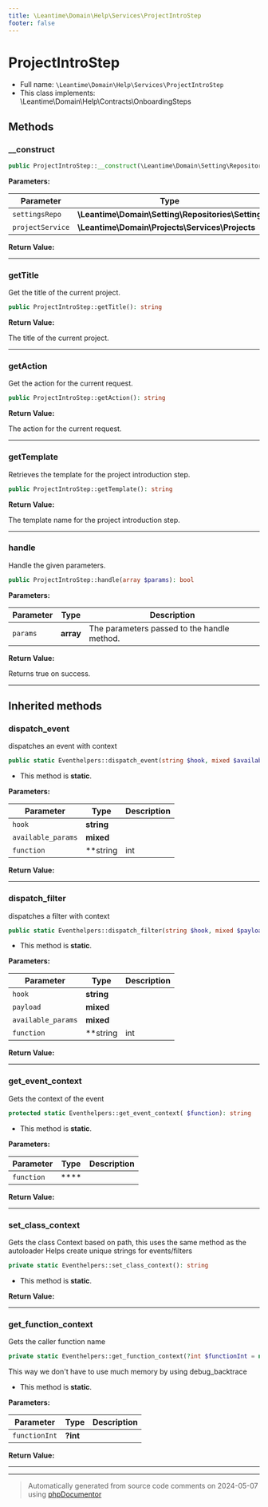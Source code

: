 ```yaml
---
title: \Leantime\Domain\Help\Services\ProjectIntroStep
footer: false
---
```


# ProjectIntroStep





* Full name: `\Leantime\Domain\Help\Services\ProjectIntroStep`
* This class implements: \Leantime\Domain\Help\Contracts\OnboardingSteps



## Methods

### __construct



```php
public ProjectIntroStep::__construct(\Leantime\Domain\Setting\Repositories\Setting $settingsRepo, \Leantime\Domain\Projects\Services\Projects $projectService): mixed
```








**Parameters:**

| Parameter | Type | Description |
|-----------|------|-------------|
| `settingsRepo` | **\Leantime\Domain\Setting\Repositories\Setting** |  |
| `projectService` | **\Leantime\Domain\Projects\Services\Projects** |  |


**Return Value:**





---
### getTitle

Get the title of the current project.

```php
public ProjectIntroStep::getTitle(): string
```









**Return Value:**

The title of the current project.



---
### getAction

Get the action for the current request.

```php
public ProjectIntroStep::getAction(): string
```









**Return Value:**

The action for the current request.



---
### getTemplate

Retrieves the template for the project introduction step.

```php
public ProjectIntroStep::getTemplate(): string
```









**Return Value:**

The template name for the project introduction step.



---
### handle

Handle the given parameters.

```php
public ProjectIntroStep::handle(array $params): bool
```








**Parameters:**

| Parameter | Type | Description |
|-----------|------|-------------|
| `params` | **array** | The parameters passed to the handle method. |


**Return Value:**

Returns true on success.



---


## Inherited methods

### dispatch_event

dispatches an event with context

```php
public static Eventhelpers::dispatch_event(string $hook, mixed $available_params = [], string|int|null $function = null): void
```



* This method is **static**.




**Parameters:**

| Parameter | Type | Description |
|-----------|------|-------------|
| `hook` | **string** |  |
| `available_params` | **mixed** |  |
| `function` | **string|int|null** |  |


**Return Value:**





---
### dispatch_filter

dispatches a filter with context

```php
public static Eventhelpers::dispatch_filter(string $hook, mixed $payload, mixed $available_params = [], string|int|null $function = null): mixed
```



* This method is **static**.




**Parameters:**

| Parameter | Type | Description |
|-----------|------|-------------|
| `hook` | **string** |  |
| `payload` | **mixed** |  |
| `available_params` | **mixed** |  |
| `function` | **string|int|null** |  |


**Return Value:**





---
### get_event_context

Gets the context of the event

```php
protected static Eventhelpers::get_event_context( $function): string
```



* This method is **static**.




**Parameters:**

| Parameter | Type | Description |
|-----------|------|-------------|
| `function` | **** |  |


**Return Value:**





---
### set_class_context

Gets the class Context based on path, this uses the same method as the autoloader
Helps create unique strings for events/filters

```php
private static Eventhelpers::set_class_context(): string
```



* This method is **static**.





**Return Value:**





---
### get_function_context

Gets the caller function name

```php
private static Eventhelpers::get_function_context(?int $functionInt = null): string
```

This way we don't have to use much memory by using debug_backtrace

* This method is **static**.




**Parameters:**

| Parameter | Type | Description |
|-----------|------|-------------|
| `functionInt` | **?int** |  |


**Return Value:**





---


---
> Automatically generated from source code comments on 2024-05-07 using [phpDocumentor](http://www.phpdoc.org/)
